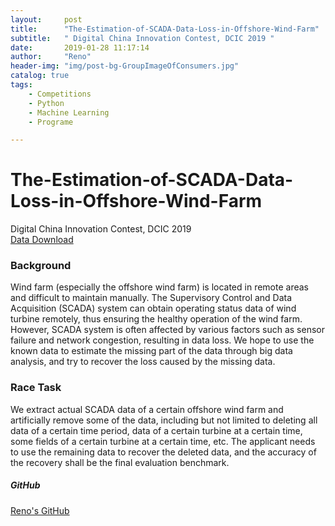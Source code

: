 ```yaml
---
layout:     post
title:      "The-Estimation-of-SCADA-Data-Loss-in-Offshore-Wind-Farm"
subtitle:   " Digital China Innovation Contest, DCIC 2019 "
date:       2019-01-28 11:17:14
author:     "Reno"
header-img: "img/post-bg-GroupImageOfConsumers.jpg"
catalog: true
tags:
    - Competitions
    - Python
    - Machine Learning
    - Programe

---
```


# The-Estimation-of-SCADA-Data-Loss-in-Offshore-Wind-Farm
Digital China Innovation Contest, DCIC 2019  
[Data Download](https://www.datafountain.cn/competitions/333/details/data-evaluation)

### Background
Wind farm (especially the offshore wind farm) is located in remote areas and difficult to maintain manually. The Supervisory Control and Data Acquisition (SCADA) system can obtain operating status data of wind turbine remotely, thus ensuring the healthy operation of the wind farm. However, SCADA system is often affected by various factors such as sensor failure and network congestion, resulting in data loss. We hope to use the known data to estimate the missing part of the data through big data analysis, and try to recover the loss caused by the missing data.

### Race Task
We extract actual SCADA data of a certain offshore wind farm and artificially remove some of the data, including but not limited to deleting all data of a certain time period, data of a certain turbine at a certain time, some fields of a certain turbine at a certain time, etc. The applicant needs to use the remaining data to recover the deleted data, and the accuracy of the recovery shall be the final evaluation benchmark.



##### GitHub

[Reno's GitHub](https://github.com/LSKLee1/The-Estimation-of-SCADA-Data-Loss-in-Offshore-Wind-Farm)



